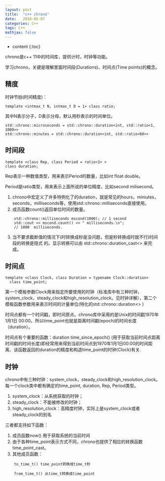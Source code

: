 ```yaml
---
layout: post
title:  "c++ chrono"
date:   2018-05-07
categories: C++
tags: C++ 
mathjax: false
---
```

* content
{:toc}

chrono是c++ 11中的时间库，提供计时，时钟等功能。

学习chrono，关键是理解里面时间段(Durations)、时间点(Time points)的概念。

## 精度
时钟节拍(时间精度)：

~~~
template <intmax_t N, intmax_t D = 1> class ratio;
~~~

其中N表示分子，D表示分母，默认用秒表示的时间单位。

~~~
std::chrono::microseconds = std::chrono::duration<int, std::ratio<1, 1000>>
std::chrono::minutes = std::chrono::duration<int, std::ratio<60>>
~~~

## 时间段
~~~
template <class Rep, class Period = ratio<1> >
class duration;
~~~
Rep表示一种数值类型，用来表示Period的数量，比如int float double。

Period是ratio类型，用来表示上面所说的单位精度，比如second milisecond。

1.  chrono中宏定义了许多特例化了的duration，就是常见的hours，miniutes，seconds，milliseconds等，使用std::chrono::milliseconds直接使用。
2. 成员函数count()返回单位时间的数量。
~~~
    std::chrono::milliseconds mscond(1000); // 1 second  
    std::cout << mscond.count() << " milliseconds.\n"; 
    // 1000  milliseconds.
~~~
3. 当不要求截断值的情况下(时转换成秒是没问题，但是秒转换成时就不行)时间段的转换是隐式
的。显示转换可以由 std::chrono::duration_cast<> 来完成。

## 时间点
~~~
template <class Clock, class Duration = typename Clock::duration>
  class time_point;
~~~
第一个模板参数Clock用来指定所要使用的时钟（标准库中有三种时钟，system_clock，steady_clock和high_resolution_clock。见时钟详解），第二个模板函数参数用来表示时间的计量单位(特化的std::chrono::duration<> )

时间点都有一个时间戳，即时间原点。chrono库中采用的是Unix的时间戳1970年1月1日 00:00。所以time_point也就是距离时间戳(epoch)的时间长度（duration）。

时间点有个重要的函数：duration time_since_epoch()  (用于获取当前时间点距离时间戳的时间长度)即经常用来得到当前时间点到1970年1月1日00:00的时间距离、该函数返回的duration的精度和构造time_point的时钟(Clock)有关.

## 时钟
chrono中有三种时钟：system_clock，steady_clock和high_resolution_clock。每一个clock类中都有确定的time_point, duration, Rep, Period类型。
1. system_clock：从系统获取的时钟；
2. steady_clock：不能被修改的时钟；
3. high_resolution_clock：高精度时钟，实际上是system_clock或者steady_clock的别名

三者都支持如下函数：
1. 成员函数now() 用于获取系统的当前时间
2. 由于各种time_point表示方式不同，chrono也提供了相应的转换函数 time_point_cast。
3. 其他成员函数：
~~~
    to_time_t() time_point转换成time_t秒

    from_time_t() 从time_t转换成time_point
~~~